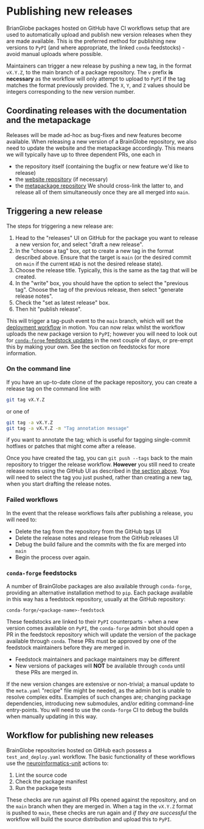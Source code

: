 # Publishing new releases

BrianGlobe packages hosted on GitHub have CI workflows setup that are used to automatically upload and publish new version releases when they are made available.
This is the preferred method for publishing new versions to `PyPI` (and where appropriate, the linked `conda` feedstocks) - avoid manual uploads where possible.

Maintainers can trigger a new release by pushing a new tag, in the format `vX.Y.Z`, to the main branch of a package repository.
The `v` prefix **is necessary** as the workflow will only attempt to upload to `PyPI` if the tag matches the format previously provided.
The `X`, `Y`, and `Z` values should be integers corresponding to the new version number.

## Coordinating releases with the documentation and the metapackage

Releases will be made ad-hoc as bug-fixes and new features become available. When releasing a new version of a BrainGlobe repository, we also need to update the website and the metapackage accordingly.
This means we will typically have up to three dependent PRs, one each in
- the repository itself (containing the bugfix or new feature we'd like to release)
- the [website repository](https://github.com/brainglobe/brainglobe.github.io) (if necessary)
- the [metapackage repository](https://github.com/brainglobe/brainglobe-meta)
We should cross-link the latter to, and release all of them simultaneously once they are all merged into `main`.

## Triggering a new release

The steps for triggering a new release are:

1. Head to the "releases" UI on GitHub for the package you want to release a new version for, and select "draft a new release".
2. In the "choose a tag" box, opt to create a new tag in the format described above. Ensure that the target is `main` (or the desired commit on `main` if the current `HEAD` is not the desired release state).
3. Choose the release title. Typically, this is the same as the tag that will be created.
4. In the "write" box, you should have the option to select the "previous tag". Choose the tag of the previous release, then select "generate release notes".
5. Check the "set as latest release" box.
6. Then hit "publish release".

This will trigger a tag-push event to the `main` branch, which will set the [deployment workflow](#workflow-for-publishing-new-releases) in motion.
You can now relax whilst the workflow uploads the new package version to `PyPI`; however you will need to look out for [`conda-forge` feedstock updates](#conda-forge-feedstocks) in the next couple of days, or pre-empt this by making your own.
See the section on feedstocks for more information.

### On the command line

If you have an up-to-date clone of the package repository, you can create a release tag on the command line with

```sh
git tag vX.Y.Z 
```

or one of

```sh
git tag -a vX.Y.Z
git tag -a vX.Y.Z -m "Tag annotation message"
```

if you want to annotate the tag; which is useful for tagging single-commit hotfixes or patches that might come after a release.

Once you have created the tag, you can `git push --tags` back to the main repository to trigger the release workflow.
**However** you still need to create release notes using the GitHub UI as described in [the section above](#triggering-a-new-release).
You will need to select the tag you just pushed, rather than creating a new tag, when you start drafting the release notes. 

### Failed workflows

In the event that the release workflows fails after publishing a release, you will need to:

- Delete the tag from the repository from the GitHub tags UI
- Delete the release notes and release from the GitHub releases UI
- Debug the build failure and the commits with the fix are merged into `main`
- Begin the process over again.

### `conda-forge` feedstocks

A number of BrainGlobe packages are also available through `conda-forge`, providing an alternative installation method to `pip`.
Each package available in this way has a feedstock repository, usually at the GitHub repository:

```
conda-forge/<package-name>-feedstock
```


These feedstocks are linked to their `PyPI` counterparts - when a new version comes available on `PyPI`, the `conda-forge` admin bot should open a PR in the feedstock repository which will update the version of the package available through `conda`.
These PRs must be approved by one of the feedstock maintainers before they are merged in.

- Feedstock maintainers and package maintainers may be different
- New versions of packages will **NOT** be available through `conda` until these PRs are merged in.

If the new version changes are extensive or non-trivial; a manual update to the `meta.yaml` "recipe" file might be needed, as the admin bot is unable to resolve complex edits.
Examples of such changes are; changing package dependencies, introducing new submodules, and/or editing command-line entry-points.
You will need to use the `conda-forge` CI to debug the builds when manually updating in this way.

## Workflow for publishing new releases

BrainGlobe repositories hosted on GitHub each possess a `test_and_deploy.yaml` workflow.
The basic functionality of these workflows use the [neuroinformatics-unit](https://github.com/neuroinformatics-unit/actions) actions to:

1. Lint the source code
1. Check the package manifest
1. Run the package tests

These checks are run against _all_ PRs opened against the repository, and on the `main` branch when they are merged in.
When a tag in the `vX.Y.Z` format is pushed to `main`, these checks are run again and _if they are successful_ the workflow will build the source distribution and upload this to `PyPI`.